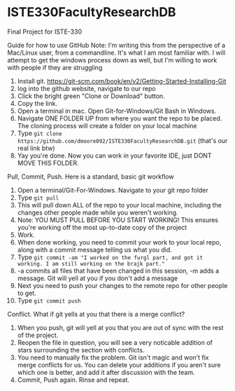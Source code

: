 # ISTE330FacultyResearchDB
Final Project for ISTE-330

Guide for how to use GitHub
Note: I'm writing this from the perspective of a Mac/Linux user, from a commandline. It's what I am most familiar with. 
I will attempt to get the windows process down as well, but I'm willing to work with people if they are struggling

1. Install git. https://git-scm.com/book/en/v2/Getting-Started-Installing-Git
2. log into the github website, navigate to our repo
3. Click the bright green "Clone or Download" button.
4. Copy the link.
5. Open a terminal in mac.
   Open Git-for-Windows/Git Bash in Windows.
6. Navigate ONE FOLDER UP from where you want the repo to be placed. The cloning process will create a folder on your local machine
7. Type `git clone https://github.com/dmoore092/ISTE330FacultyResearchDB.git`   (that's our real link btw)
8. Yay you're done. Now you can work in your favorite IDE, just DONT MOVE THIS FOLDER.


Pull, Commit, Push. Here is a standard, basic git workflow
1. Open a terminal/Git-For-Windows. Navigate to your git repo folder
2. Type `git pull`
3. This will pull down ALL of the repo to your local machine, including the changes other people made while you weren't working.
4. Note: YOU MUST PULL BEFORE YOU START WORKING! This ensures you're working off the most up-to-date copy of the project
5. Work.
6. When done working, you need to commit your work to your local repo, along with a commit message telling us what you did.
7. Type `git commit -am "I worked on the furgl part, and got it working. I am still working on the brajk part."`
8. -a commits all files that have been changed in this session, -m adds a message. Git will yell at you if you don't add a message
9. Next you need to push your changes to the remote repo for other people to get.
10. Type `git commit push`

Conflict. What if git yells at you that there is a merge conflict?
1. When you push, git will yell at you that you are out of sync with the rest of the project.
2. Reopen the file in question, you will see a very noticable addition of stars surrounding the section with conflicts.
3. You need to manually fix the problem. Git isn't magic and won't fix merge conflicts for us. You can delete your additions if you aren't sure which one is better, and add it after discussion with the team.
4. Commit, Push again. Rinse and repeat.
